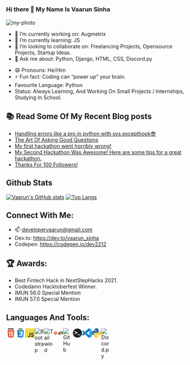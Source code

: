 ### Hi there 👋 My Name Is Vaarun Sinha


<img src="https://res.cloudinary.com/practicaldev/image/fetch/s--0ZL_qZoo--/c_fill,f_auto,fl_progressive,h_320,q_auto,w_320/https://dev-to-uploads.s3.amazonaws.com/uploads/user/profile_image/741990/2799ce26-6463-4eef-8278-0c1203a13cfa.jpg" align="center" alt="my-photo"/>


- 🔭 I’m currently working on:   Augmetrix
- 🌱 I’m currently learning: JS
- 👯 I’m looking to collaborate on: Freelancing Projects, Opensource Projects, Startup Ideas. 
- 💬 Ask me about: Python, Django, HTML, CSS, Discord.py
<!-- - 📫 How to reach me: developervaarun@gmail.com, https://dev.to/vaarun_sinha -->
- 😄 Pronouns: He/Him
- ⚡ Fun fact: Coding can “power up” your brain.
- Favourite Language: Python
- Status:  Always Learning, And Working On Small Projects / Internships, Studying In School.

## 📚 Read Some Of My Recent Blog posts
<!-- BLOG-POST-LIST:START -->
- [Handling errors like a pro in python with sys.excepthook😎](https://dev.to/vaarun_sinha/handling-errors-like-a-pro-in-python-with-sysexcepthook-25oj)
- [The Art Of Asking Good Questions](https://dev.to/vaarun_sinha/the-art-of-asking-good-questions-lkd)
- [My first hackathon went horribly wrong!](https://dev.to/vaarun_sinha/my-first-hackathon-went-horribly-wrong-3hkn)
- [My Second Hackathon Was Awesome! Here are some tips for a great hackathon.](https://dev.to/vaarun_sinha/my-second-hackathon-was-awesome-here-are-some-tips-for-a-great-hackathon-320m)
- [Thanks For 100 Followers!](https://dev.to/vaarun_sinha/thanks-for-100-followers-24e8)
<!-- BLOG-POST-LIST:END -->

## Github Stats
[![Vaarun's GitHub stats](https://github-readme-stats.vercel.app/api?username=vaarunsinha)](https://github.com/anuraghazra/github-readme-stats)
[![Top Langs](https://github-readme-stats.vercel.app/api/top-langs/?username=vaarunsinha&layout=compact)](https://github.com/anuraghazra/github-readme-stats)


## Connect With Me:
- 📫 developervaarun@gmail.com
- Dev.to:  https://dev.to/vaarun_sinha
- Codepen: https://codepen.io/dev2212


## 🏆 Awards:
- Best Fintech Hack in NextStepHacks 2021.
- Codedamn Hacktoberfest Winner.
- IMUN 56.0 Special Mention
- IMUN 57.0 Special Mention

## Languages And Tools:

<img align="left" alt="HTML5" width="26px" src="https://raw.githubusercontent.com/github/explore/80688e429a7d4ef2fca1e82350fe8e3517d3494d/topics/html/html.png" />
<img align="left" alt="CSS3" width="26px" src="https://raw.githubusercontent.com/github/explore/80688e429a7d4ef2fca1e82350fe8e3517d3494d/topics/css/css.png" />
<img align="left" alt="JavaScript" width="26px" src="https://raw.githubusercontent.com/github/explore/80688e429a7d4ef2fca1e82350fe8e3517d3494d/topics/javascript/javascript.png" />
<img align="left" alt="Bootstrap" width="26px" src="https://sdtimes.com/wp-content/uploads/2018/01/bootstrap-stack.png"/>
<img align="left" alt="Tailwind" width="26px" src="https://tailwindcss.com/_next/static/media/tailwindcss-mark.79614a5f61617ba49a0891494521226b.svg"/>

<img align="left" alt="Git" width="26px" src="https://raw.githubusercontent.com/github/explore/80688e429a7d4ef2fca1e82350fe8e3517d3494d/topics/git/git.png" />
<img align="left" alt="GitHub" width="26px" src="https://github.githubassets.com/images/modules/logos_page/GitHub-Mark.png" />
<img align="left" alt="Terminal" width="26px" src="https://raw.githubusercontent.com/github/explore/80688e429a7d4ef2fca1e82350fe8e3517d3494d/topics/terminal/terminal.png" />
<img align="left" alt="Visual Studio Code" width="26px" src="https://raw.githubusercontent.com/github/explore/80688e429a7d4ef2fca1e82350fe8e3517d3494d/topics/visual-studio-code/visual-studio-code.png" />

<img align="left" alt="Python" width="26px" src="https://raw.githubusercontent.com/docker-library/docs/01c12653951b2fe592c1f93a13b4e289ada0e3a1/python/logo.png"/>
<img align="left" alt="Discord.py" width="26px" src="https://i.imgur.com/8ciREEh.jpg"/>


